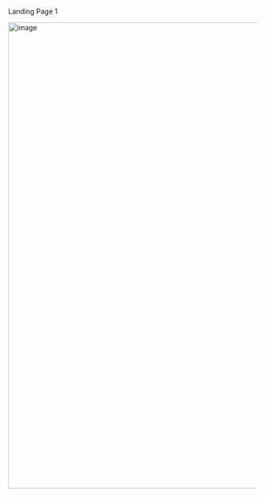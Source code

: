Landing Page 1

<img width="947" alt="image" src="https://github.com/RiTiKa-ShIsHoDiA/CSSLearning/assets/122371758/e7bd5a8c-ebeb-4d22-a801-d3fef394f04e">
